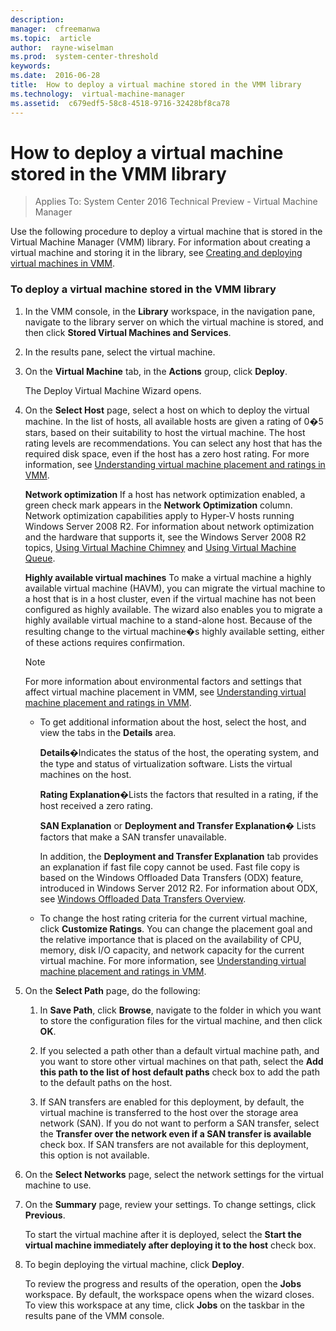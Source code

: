 ```yaml
---
description:  
manager:  cfreemanwa
ms.topic:  article
author:  rayne-wiselman
ms.prod:  system-center-threshold
keywords:  
ms.date:  2016-06-28
title:  How to deploy a virtual machine stored in the VMM library
ms.technology:  virtual-machine-manager
ms.assetid:  c679edf5-58c8-4518-9716-32428bf8ca78
---
```


# How to deploy a virtual machine stored in the VMM library

>Applies To: System Center 2016 Technical Preview - Virtual Machine Manager

Use the following procedure to deploy a virtual machine that is stored in the Virtual Machine Manager (VMM) library. For information about creating a virtual machine and storing it in the library, see [Creating and deploying virtual machines in VMM](Creating-and-deploying-virtual-machines-in-VMM.md).

### To deploy a virtual machine stored in the VMM library

1.  In the VMM console, in the **Library** workspace, in the navigation pane, navigate to the library server on which the virtual machine is stored, and then click **Stored Virtual Machines and Services**.

2.  In the results pane, select the virtual machine.

3.  On the **Virtual Machine** tab, in the **Actions** group, click **Deploy**.

    The Deploy Virtual Machine Wizard opens.

4.  On the **Select Host** page, select a host on which to deploy the virtual machine. In the list of hosts, all available hosts are given a rating of 0�5 stars, based on their suitability to host the virtual machine. The host rating levels are recommendations. You can select any host that has the required disk space, even if the host has a zero host rating. For more information, see [Understanding virtual machine placement and ratings in VMM](Understanding-virtual-machine-placement-and-ratings-in-VMM.md).

    **Network optimization** If a host has network optimization enabled, a green check mark appears in the **Network Optimization** column. Network optimization capabilities apply to Hyper-V hosts running Windows Server 2008 R2. For information about network optimization and the hardware that supports it, see the Windows Server 2008 R2 topics, [Using Virtual Machine Chimney](http://technet.microsoft.com/library/gg162677.aspx) and [Using Virtual Machine Queue](http://technet.microsoft.com/library/gg162704.aspx).

    **Highly available virtual machines** To make a virtual machine a highly available virtual machine (HAVM), you can migrate the virtual machine to a host that is in a host cluster, even if the virtual machine has not been configured as highly available. The wizard also enables you to migrate a highly available virtual machine to a stand-alone host. Because of the resulting change to the virtual machine�s highly available setting, either of these actions requires confirmation.

    > [!NOTE]
    > For more information about environmental factors and settings that affect virtual machine placement in VMM, see [Understanding virtual machine placement and ratings in VMM](Understanding-virtual-machine-placement-and-ratings-in-VMM.md).

    -   To get additional information about the host, select the host, and view the tabs in the **Details** area.

        **Details**�Indicates the status of the host, the operating system, and the type and status of virtualization software. Lists the virtual machines on the host.

        **Rating Explanation**�Lists the factors that resulted in a rating, if the host received a zero rating.

        **SAN Explanation** or **Deployment and Transfer Explanation**� Lists factors that make a SAN transfer unavailable.

        In addition, the **Deployment and Transfer Explanation** tab provides an explanation if fast file copy cannot be used. Fast file copy is based on the Windows Offloaded Data Transfers (ODX) feature, introduced in Windows Server 2012 R2. For information about ODX, see [Windows Offloaded Data Transfers Overview](http://technet.microsoft.com/library/hh831628.aspx).

    -   To change the host rating criteria for the current virtual machine, click **Customize Ratings**. You can change the placement goal and the relative importance that is placed on the availability of CPU, memory, disk I/O capacity, and network capacity for the current virtual machine. For more information, see [Understanding virtual machine placement and ratings in VMM](Understanding-virtual-machine-placement-and-ratings-in-VMM.md).

5.  On the **Select Path** page, do the following:

    1.  In **Save Path**, click **Browse**, navigate to the folder in which you want to store the configuration files for the virtual machine, and then click **OK**.

    2.  If you selected a path other than a default virtual machine path, and you want to store other virtual machines on that path, select the **Add this path to the list of host default paths** check box to add the path to the default paths on the host.

    3.  If SAN transfers are enabled for this deployment, by default, the virtual machine is transferred to the host over the storage area network (SAN). If you do not want to perform a SAN transfer, select the **Transfer over the network even if a SAN transfer is available** check box. If SAN transfers are not available for this deployment, this option is not available.

6.  On the **Select Networks** page, select the network settings for the virtual machine to use.

7.  On the **Summary** page, review your settings. To change settings, click **Previous**.

    To start the virtual machine after it is deployed, select the **Start the virtual machine immediately after deploying it to the host** check box.

8.  To begin deploying the virtual machine, click **Deploy**.

    To review the progress and results of the operation, open the **Jobs** workspace. By default, the workspace opens when the wizard closes. To view this workspace at any time, click **Jobs** on the taskbar in the results pane of the VMM console.




